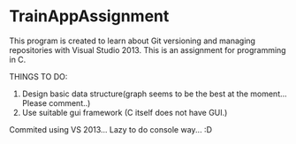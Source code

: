 TrainAppAssignment
==================

This program is created to learn about Git versioning and managing repositories with Visual Studio 2013. This is an assignment for programming in C.

THINGS TO DO:

1. Design basic data structure(graph seems to be the best at the moment... Please comment..)
2. Use suitable gui framework (C itself does not have GUI.)

Commited using VS 2013... Lazy to do console way... :D
